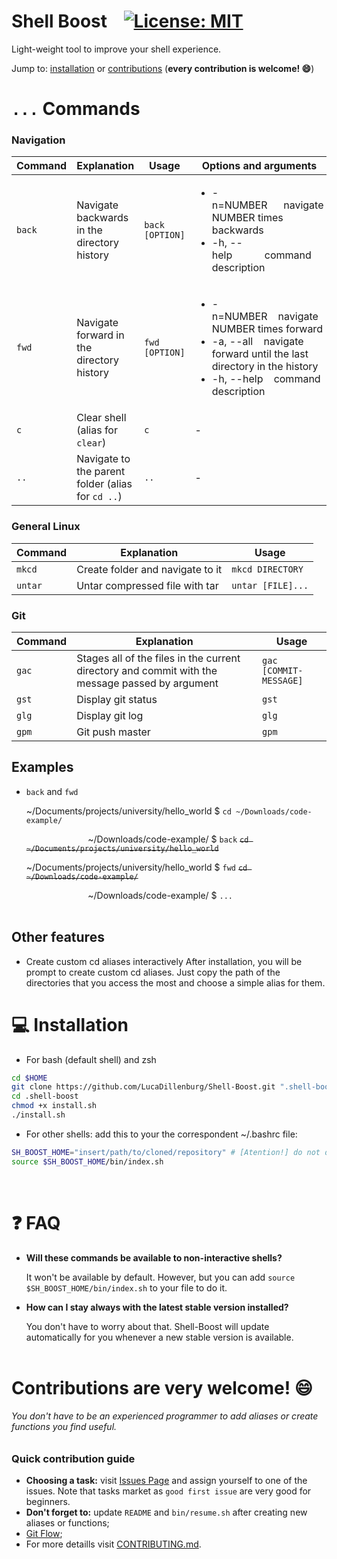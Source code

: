 # Shell Boost &nbsp;&nbsp; [![License: MIT](https://img.shields.io/badge/License-MIT-green.svg)](https://opensource.org/licenses/MIT)
Light-weight tool to improve your shell experience.

Jump to: [installation](#installation) or [contributions](#contributions) (**every contribution is welcome! 😄**)
<br/>

# ```...``` Commands

### Navigation
| Command  | Explanation | Usage | Options and arguments |
| ------------- | ------------- | ------------- | ------------- |
| `back`  | Navigate backwards in the directory history | `back [OPTION]` | <html><ul><li>-n=NUMBER&nbsp;&nbsp;&nbsp;&nbsp;&nbsp;&nbsp;navigate NUMBER times backwards</li> <li>-h, --help&nbsp;&nbsp;&nbsp;&nbsp;&nbsp;&nbsp;&nbsp;&nbsp;&nbsp;&nbsp;&nbsp;&nbsp;command description</li></html> |
| `fwd`  | Navigate forward in the directory history | `fwd [OPTION]` | <html><ul><li>-n=NUMBER&nbsp;&nbsp;&nbsp;&nbsp;navigate NUMBER times forward</li> <li>-a, --all&nbsp;&nbsp;&nbsp;&nbsp;navigate forward until the last directory in the history</li><li>-h, --help&nbsp;&nbsp;&nbsp;&nbsp;command description</li></html> |
| `c` | Clear shell (alias for `clear`) | `c` | - |
| `..` | Navigate to the parent folder (alias for `cd ..`) | `..` | - |

### General Linux
| Command  | Explanation | Usage |
| ------------- | ------------- | ------------- |
| `mkcd` | Create folder and navigate to it | `mkcd DIRECTORY` |
| `untar` | Untar compressed file with tar  | `untar [FILE]...` |

### Git
| Command  | Explanation | Usage |
| ------------- | ------------- | ------------- |
| `gac` | Stages all of the files in the current directory and commit with the message passed by argument | `gac [COMMIT-MESSAGE]` |
| `gst` | Display git status  | `gst` |
| `glg` | Display git log  | `glg` |
| `gpm` | Git push master  | `gpm` |

## Examples
- ```back``` and ```fwd```

  \~/Documents/projects/university/hello_world $ ```cd ~/Downloads/code-example/```
  
  &nbsp;&nbsp;&nbsp;&nbsp;&nbsp;&nbsp;&nbsp;&nbsp;&nbsp;&nbsp;&nbsp;&nbsp;&nbsp;&nbsp;&nbsp;&nbsp;&nbsp;&nbsp;&nbsp;&nbsp;&nbsp;&nbsp;&nbsp;&nbsp;&nbsp;~/Downloads/code-example/ $ ```back``` <del>```cd ~/Documents/projects/university/hello_world```</del>
  
  \~/Documents/projects/university/hello_world $ ``` fwd ``` <del>```cd ~/Downloads/code-example/```</del>
  
  &nbsp;&nbsp;&nbsp;&nbsp;&nbsp;&nbsp;&nbsp;&nbsp;&nbsp;&nbsp;&nbsp;&nbsp;&nbsp;&nbsp;&nbsp;&nbsp;&nbsp;&nbsp;&nbsp;&nbsp;&nbsp;&nbsp;&nbsp;&nbsp;&nbsp;~/Downloads/code-example/ $ ```...```
<br/><br/>

## Other features
- Create custom cd aliases interactively
After installation, you will be prompt to create custom cd aliases. Just copy the path of the directories that you access the most and choose a simple alias for them.

# 💻 <a name="installation"></a>Installation
- For bash (default shell) and zsh
```sh There are tasks that even  (if you are a beginner you can )
cd $HOME
git clone https://github.com/LucaDillenburg/Shell-Boost.git ".shell-boost"
cd .shell-boost
chmod +x install.sh
./install.sh
```
- For other shells: add this to your the correspondent ~/.bashrc file:
```sh
SH_BOOST_HOME="insert/path/to/cloned/repository" # [Atention!] do not delete this variable
source $SH_BOOST_HOME/bin/index.sh
```
<br/>

# ❓ FAQ
- **Will these commands be available to non-interactive shells?**

  It won't be available by default. However, but you can add ```source $SH_BOOST_HOME/bin/index.sh``` to your file to do it.

- **How can I stay always with the latest stable version installed?**

  You don't have to worry about that. Shell-Boost will update automatically for you whenever a new stable version is available.
<br/><br/>

# <a name="contributions"></a>Contributions are very welcome! 😄
###### You don't have to be an experienced programmer to add aliases or create functions you find useful.

### Quick contribution guide 
- **Choosing a task:** visit [Issues Page](https://github.com/LucaDillenburg/Shell-Boost/issues) and assign yourself to one of the issues. Note that tasks market as ```good first issue``` are very good for beginners.
- **Don't forget to:** update ```README``` and ```bin/resume.sh``` after creating new aliases or functions;
- [Git Flow](https://medium.com/@muneebsajjad/git-flow-explained-quick-and-simple-7a753313572f);
- For more detaills visit [CONTRIBUTING.md](CONTRIBUTING.md).
